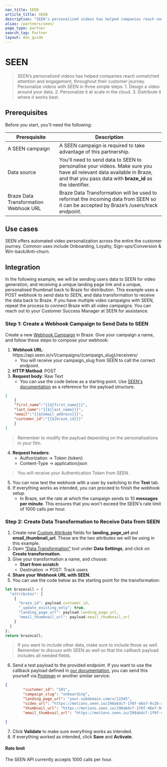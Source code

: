 ```yaml
---
nav_title: SEEN
article_title: SEEN
description: "SEEN’s personalized videos has helped companies reach unmatched attention and engagement, throughout their customer journey."
alias: /partners/seen/
page_type: partner
search_tag: Partner
layout: dev_guide
---
```


<!-- In most cases, the ARTICLE_TITLE will be your company name. If your tool requires several seperate pages on Braze Docs, you can add a relevant page descriptor to your title, such as "MyCompany Analytics." -->
# SEEN

<!-- The description starts with a '>' character and contains an introduction to your company, a link to your main site, and a consice overview of your integration. In a following paragraph, highlight the the relationship between your company and Braze and how this partnership helps your customers. -->
> SEEN’s personalized videos has helped companies reach unmatched attention and engagement, throughout their customer journey. Personalize videos with SEEN in three simple steps: 1. Design a video around your data. 2. Personalize it at scale in the cloud. 3. Distribute it where it works best.


<!-- Most partner integrations will require the following prerequisites. However, you may add additional prerequisites as needed. -->
## Prerequisites

Before you start, you'll need the following:

| Prerequisite          | Description                                                                                                                                |
|-----------------------|--------------------------------------------------------------------------------------------------------------------------------------------|
| A SEEN campaign   | A SEEN campaign is required to take advantage of this partnership.                                                                     |
| Data source   | You'll need to send data to SEEN to personalise your videos. Make sure you have all relevant data available in Braze, and that you pass data with **braze_id** as the identifier. |
| Braze Data Transformation Webhook URL   | Braze Data Transformation will be used to reformat the incoming data from SEEN so it can be accepted by Braze’s /users/track endpoint. |

<!-- An optional section you can use to outline the typical or atypical use cases for your integration. -->
## Use cases

SEEN offers automated video personalization across the entire the customer journey. Common uses include Onboarding, Loyalty, Sign-ups/Conversion & Win-back/Anti-churn.

<!-- Create step-by-step instructions for integrating your tool with Braze. It's important to be concise and only outline the minimum neccesary steps. -->
## Integration

In the following example, we will be sending users data to SEEN for video generation, and receiving a unique landing page link and a unique, personalised thumbnail back to Braze for distribution. This example uses a POST webhook to send data to SEEN, and data transformation to receive the data back to Braze. If you have multiple video campaigns with SEEN, repeat the process to connect Braze with all video campaigns.
You can reach out to your Customer Success Manager at SEEN for assistance.

### Step 1: Create a Webhook Campaign to Send Data to SEEN

Create a new [Webhook Campaign](https://www.braze.com/docs/user_guide/message_building_by_channel/webhooks) in Braze. Give your campaign a name, and follow these steps to compose your webhook:

1. **Webhook URL**: ht<span>tps://api.seen.io/v1/campaigns/{campaign_slug}/receivers/</span>
    - You will receive your campaign_slug from SEEN to call the correct endpoint.
2. **HTTP Method**: POST
3. **Request body**: Raw Text
    - You can use the code below as a starting point. Use [SEEN's documentation](https://docs.seen.io/api-documentation/ntRoJJ3rXoHzFXhA94JiHB/overview/tvy2F5tS3JRM7DfcHwz5fK#request-content) as a reference for the payload structure.
```json
[
    {
    "first_name":"{{${first_name}}}",
    "last_name":"{{${last_name}}}",
    "email":"{{${email_address}}}",
    "customer_id":"{{${braze_id}}}"
    }
]
```
>Remember to modify the payload depending on the personalisations in your film.
4. **Request headers**:
    - Authorization → Token {token}
    - Content-Type → application/json
>You will receive your Authentication Token from SEEN.
5. You can now test the webhook with a user by switching to the **Test** tab.
6. If everything works as intended, you can proceed to finish the webhook setup.
    - In Braze, set the rate at which the campaign sends to 10 **messages per minute**. This ensures that you won't exceed the SEEN's rate limit of 1000 calls per hour.

<!-- Use the **Make a post request**, **Default behavior**, and **Rate limit** sections to outline how users can make a POST request. If this information isn't required for your integration, you can remove these sections. -->
### Step 2: Create Data Transformation to Receive Data from SEEN

1. Create new [Custom Attribute](https://www.braze.com/docs/user_guide/data_and_analytics/custom_data/custom_attributes/#managing-custom-attributes) fields for **landing_page_url** and **email_thumbnail_url**. These are the two attributes we will be using in this example.
2. Open [“Data Transformation”](https://www.braze.com/docs/user_guide/data_and_analytics/data_transformation/creating_a_transformation/#prerequisites) tool under **Data Settings**, and click on **Create transformation**.
3. Give your transformation a name, and choose:
    - **Start from scratch**
    - Destination → POST: Track users
4. **Share your Webhook URL with SEEN.**
5. You can use the code below as the starting point for the transformation:
```javascript
let brazecall = {
  "attributes": [
    {
      "braze_id": payload.customer_id,
      "_update_existing_only": true,
      "landing_page_url": payload.landing_page_url,
      "email_thumbnail_url": payload.email_thumbnail_url
    }
  ]
};
return brazecall;
```
>If you want to include other data, make sure to include those as well. Remember to discuss with SEEN as well so that the callback payload includes all needed fields.
6. Send a test payload to the provided endpoint. If you want to use the callback payload defined in [our documentation](https://docs.seen.io/api-documentation/ntRoJJ3rXoHzFXhA94JiHB/callbacks/k9DEbcgkq3Vr2pxbHyPQbp), you can send this yourself via [Postman](https://www.postman.com/) or another similar service:
```json
{
        "customer_id": "101",
        "campaign_slug": "onboarding",
        "landing_page_url": "your.subdomain.com/v/12345",
        "video_url": "https://motions.seen.io/298abdcf-1f0f-46e7-9c26-a35b4c1e83cc/d3c1dffdf063986ad521a63e3e68fd7d1100c90a/output.m3u8",
        "thumbnail_url": "https://motions.seen.io/298abdcf-1f0f-46e7-9c26-a35b4c1e83cc/d3c1dffdf063986ad521a63e3e68fd7d1100c90a/thumbnail.jpg",
        "email_thumbnail_url": "https://motions.seen.io/298abdcf-1f0f-46e7-9c26-a35b4c1e83cc/d3c1dffdf063986ad521a63e3e68fd7d1100c90a/email_thumbnail.jpg"
       
}
```
7. Click **Validate** to make sure everything works as intended.
8. If everything worked as intended, click **Save** and **Activate**.

#### Rate limit

The SEEN API currently accepts 1000 calls per hour.

